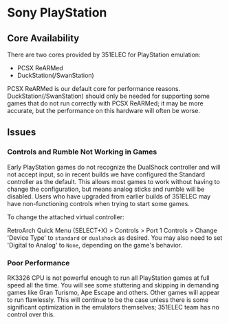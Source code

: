 # Sony PlayStation

## Core Availability

There are two cores provided by 351ELEC for PlayStation emulation: 

* PCSX ReARMed
* DuckStation(/SwanStation)

PCSX ReARMed is our default core for performance reasons.  DuckStation(/SwanStation) should only be needed for supporting some games that do not run correctly with PCSX ReARMed; it may be more accurate, but the performance on this hardware will often be worse.

## Issues
### Controls and Rumble Not Working in Games

Early PlayStation games do not recognize the DualShock controller and will not accept input, so in recent builds we have configured the Standard controller as the default.  This allows most games to work without having to change the configuration, but means analog sticks and rumble will be disabled.  Users who have upgraded from earlier builds of 351ELEC may have non-functioning controls when trying to start some games.

To change the attached virtual controller:

RetroArch Quick Menu (SELECT+X) > Controls > Port 1 Controls > Change 'Device Type' to `standard` or `dualshock` as desired.  You may also need to set 'Digital to Analog' to `None`, depending on the game's behavior.

### Poor Performance

RK3326 CPU is not powerful enough to run all PlayStation games at full speed all the time.  You will see some stuttering and skipping in demanding games like Gran Turismo, Ape Escape and others.  Other games will appear to run flawlessly.  This will continue to be the case unless there is some significant optimization in the emulators themselves; 351ELEC team has no control over this.
